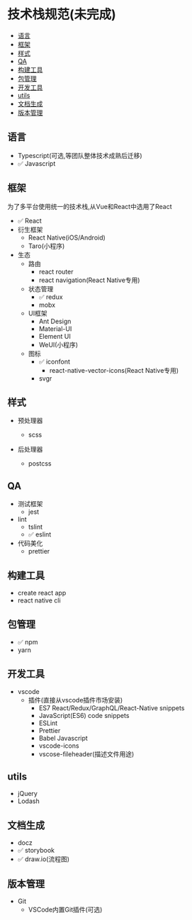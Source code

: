 # 技术栈规范(未完成)

- [语言](#语言)
- [框架](#框架)
- [样式](#样式)
- [QA](#QA)
- [构建工具](#构建工具)
- [包管理](#包管理)
- [开发工具](#开发工具)
- [utils](#utils)
- [文档生成](#文档生成)
- [版本管理](#版本管理)



## 语言

- Typescript(可选,等团队整体技术成熟后迁移)
- ✅ Javascript



## 框架

为了多平台使用统一的技术栈,从Vue和React中选用了React

- ✅ React
- 衍生框架
  - React Native(iOS/Android)
  - Taro(小程序)
- 生态
  - 路由
    - react router
    - react navigation(React Native专用)
  - 状态管理
    - ✅ redux
    - mobx
  - UI框架
    - Ant Design
    - Material-UI
    - Element UI
    - WeUI(小程序)
  - 图标
    - ✅ iconfont
      - react-native-vector-icons(React Native专用)
    - svgr



## 样式

- 预处理器

  - scss

- 后处理器

  - postcss

  

## QA

- 测试框架
  - jest
- lint
  - tslint
  - ✅ eslint
- 代码美化
  - prettier



## 构建工具

- create react app
- react native cli



## 包管理

- ✅ npm
- yarn



## 开发工具

- vscode
  - 插件(直接从vscode插件市场安装)
    - ES7 React/Redux/GraphQL/React-Native snippets
    - JavaScript(ES6) code snippets
    - ESLint
    - Prettier
    - Babel Javascript
    - vscode-icons
    - vscose-fileheader(描述文件用途)



## utils

- jQuery
- Lodash



## 文档生成

- docz
- ✅ storybook
- ✅ draw.io(流程图)



## 版本管理

- Git
  - VSCode内置Git插件(可选)
